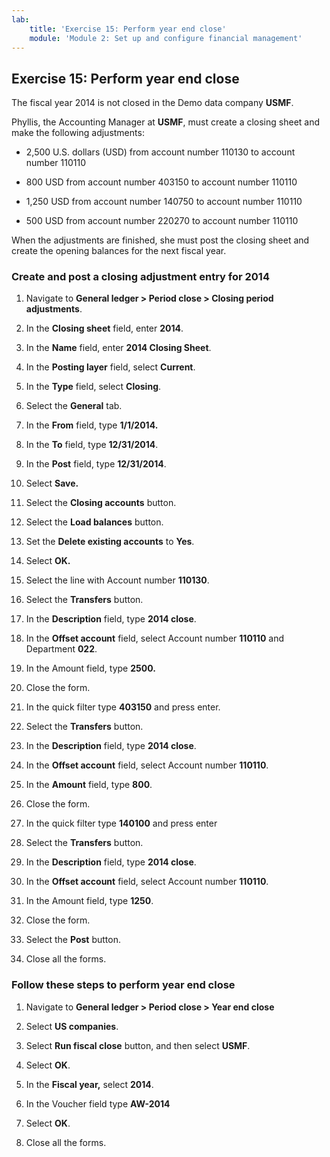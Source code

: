 ```yaml
---
lab:
    title: 'Exercise 15: Perform year end close'
    module: 'Module 2: Set up and configure financial management'
---
```



## Exercise 15: Perform year end close

The fiscal year 2014 is not closed in the Demo data company **USMF**.

Phyllis, the Accounting Manager at **USMF**, must create a closing sheet and make the following adjustments:


- 2,500 U.S. dollars (USD) from account number 110130 to account number 110110

- 800 USD from account number 403150 to account number 110110

- 1,250 USD from account number 140750 to account number 110110

- 500 USD from account number 220270 to account number 110110


When the adjustments are finished, she must post the closing sheet and create the opening balances for the next fiscal year.

### Create and post a closing adjustment entry for 2014



1. Navigate to **General ledger &gt; Period close &gt; Closing period adjustments**.

2. In the **Closing sheet** field, enter **2014**.

3. In the **Name** field, enter **2014 Closing Sheet**.

4. In the **Posting layer** field, select **Current**.

5. In the **Type** field, select **Closing**.

6. Select the **General** tab.

7. In the **From** field, type **1/1/2014.**

8. In the **To** field, type **12/31/2014**.

9. In the **Post** field, type **12/31/2014**.

10. Select **Save.**

11. Select the **Closing accounts** button.

12. Select the **Load balances** button.

13. Set the **Delete existing accounts** to **Yes**.

14. Select **OK.**

15. Select the line with Account number **110130**.

16. Select the **Transfers** button.

17. In the **Description** field, type **2014 close**.

18. In the **Offset account** field, select Account number **110110** and Department **022**.

19. In the Amount field, type **2500.**

20. Close the form.

21. In the quick filter type **403150** and press enter.

22. Select the **Transfers** button.

23. In the **Description** field, type **2014 close**.

24. In the **Offset account** field, select Account number **110110**.

25. In the **Amount** field, type **800**.

26. Close the form.

27. In the quick filter type **140100** and press enter

28. Select the **Transfers** button.

29. In the **Description** field, type **2014 close**.

30. In the **Offset account** field, select Account number **110110**.

31. In the Amount field, type **1250**.

32. Close the form.

33. Select the **Post** button.

34. Close all the forms.


### Follow these steps to perform year end close



1. Navigate to **General ledger &gt; Period close &gt; Year end close**

2. Select **US companies**.  

3. Select **Run fiscal close** button, and then select **USMF**.

4. Select **OK**.

5. In the **Fiscal year,** select **2014**.

6. In the Voucher field type **AW-2014**

7. Select **OK**.

8. Close all the forms.


 
